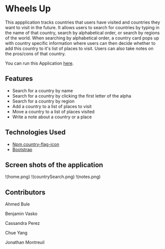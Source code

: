 # Wheels Up
This appplication tracks countries that users have visited and countries they want to visit in the future.  It allows users to search for countries by typing in the name of that country, search by alphabetical order, or search by regions of the world.  When searching by alphabetical order, a country card pops up with country specific information where users can then decide whether to add this country to it's list of places to visit. Users can also take notes on the pros/cons of that country.

You can run this Application [here](https://wheels-up.herokuapp.com/).

## Features
* Search for a country by name
* Search for a country by clicking the first letter of the alpha 
* Search for a country by region 
* Add a country to a list of places to visit
* Move a country to a list of places visited 
* Write a note about a country or a place 

## Technologies Used
* [Npm country-flag-icon](https://www.npmjs.com/package/country-flag-icons)
* [Bootstrap](https://getbootstrap.com/)

## Screen shots of the application 
!(home.png)
!(countrySearch.png)
!(notes.png)


## Contributors
Ahmed Bule

Benjamin Vasko

Cassandra Perez

Chue Yang 

Jonathan Montreuil


